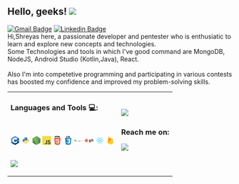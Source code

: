 ## Hello, geeks! <img src="https://media.giphy.com/media/gM5qFksULw54NMWyry/giphy.gif" width="30px">

[![Gmail Badge](https://img.shields.io/badge/-shreyasbhakta@gmail.com-c14438?style=flat&logo=Gmail&logoColor=white)](mailto:shreyasbhakta@gmail.com "Connect via Email")
[![Linkedin Badge](https://img.shields.io/badge/-Shreyas%20Bhakta-0072b1?style=flat&logo=Linkedin&logoColor=white)](https://www.linkedin.com/in/shreyas-bhakta-597021179/ "Connect on LinkedIn")
<br>
Hi,Shreyas here, a passionate developer and pentester who is enthusiatic to learn and explore new concepts and technologies.
<br>
Some Technologies and tools in which I've good command are MongoDB, NodeJS, Android Studio (Kotlin,Java), React.
<br>
<br>
Also I'm into competetive programming and participating in various contests has boosted my confidence and improved my problem-solving skills.
<br>
<table scrolling=no>
 <tr>
  <td><h3>Languages and Tools 💻:</h3>
<br>

<code><img height="20" src="https://raw.githubusercontent.com/github/explore/80688e429a7d4ef2fca1e82350fe8e3517d3494d/topics/cpp/cpp.png"></code>
<code><img height="20" src="https://raw.githubusercontent.com/github/explore/80688e429a7d4ef2fca1e82350fe8e3517d3494d/topics/python/python.png"></code>
<code><img height="20" src="https://raw.githubusercontent.com/github/explore/80688e429a7d4ef2fca1e82350fe8e3517d3494d/topics/nodejs/nodejs.png"></code>
<code><img height="20" src="https://raw.githubusercontent.com/github/explore/80688e429a7d4ef2fca1e82350fe8e3517d3494d/topics/javascript/javascript.png"></code>
<code><img height="20" src="https://raw.githubusercontent.com/github/explore/80688e429a7d4ef2fca1e82350fe8e3517d3494d/topics/html/html.png"></code>
<code><img height="20" src="https://raw.githubusercontent.com/github/explore/80688e429a7d4ef2fca1e82350fe8e3517d3494d/topics/css/css.png"></code>
<code><img height="20" src="https://raw.githubusercontent.com/github/explore/80688e429a7d4ef2fca1e82350fe8e3517d3494d/topics/mongodb/mongodb.png"></code>
<code><img height="20" src="https://raw.githubusercontent.com/github/explore/80688e429a7d4ef2fca1e82350fe8e3517d3494d/topics/git/git.png"></code>
<code><img height="20" src="https://raw.githubusercontent.com/github/explore/80688e429a7d4ef2fca1e82350fe8e3517d3494d/topics/react/react.png"></code>
<code><img height="20" src="https://raw.githubusercontent.com/github/explore/80688e429a7d4ef2fca1e82350fe8e3517d3494d/topics/firebase/firebase.png"></code>
<br>
<br>

<img src="https://github-readme-stats.vercel.app/api?username=shreyasbhakta&show_icons=true" width="400"></td>
  <td>
 <img src="https://media.giphy.com/media/IeRdg7gLkfK1ly2mFU/giphy.gif" height="200" wifdth="200">
 <h3> Reach me on:</h3>

 [<img src="https://img.shields.io/badge/linkedin-%230077B5.svg?&style=for-the-badge&logo=linkedin&logoColor=white" />](https://www.linkedin.com/in/shreyas-bhakta-597021179/) 

</td>
  <tr>
 </table>




<!--
**shreyasbhakta/shreyasbhakta** is a ✨ _special_ ✨ repository because its `README.md` (this file) appears on your GitHub profile.

Here are some ideas to get you started:

- 🔭 I’m currently working on ...
- 🌱 I’m currently learning ...
- 👯 I’m looking to collaborate on ...
- 🤔 I’m looking for help with ...
- 💬 Ask me about ...
- 📫 How to reach me: ...
- 😄 Pronouns: ...
- ⚡ Fun fact: ...
-->
